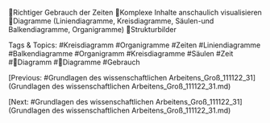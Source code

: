 Richtiger Gebrauch der Zeiten
Komplexe Inhalte anschaulich visualisieren
Diagramme (Liniendiagramme, Kreisdiagramme, Säulen-und Balkendiagramme, 
Organigramme)
Strukturbilder

   Tags & Topics:
   #Kreisdiagramm
   #Organigramme
   #Zeiten
   #Liniendiagramme
   #Balkendiagramme
   #Organigramm
   #Kreisdiagramme
   #Säulen
   #Zeit
   #Diagramm
   #Diagramme
   #Gebrauch

[Previous: #Grundlagen des wissenschaftlichen Arbeitens_Groß_111122_31](Grundlagen des wissenschaftlichen Arbeitens_Groß_111122_31.md)

[Next: #Grundlagen des wissenschaftlichen Arbeitens_Groß_111122_31](Grundlagen des wissenschaftlichen Arbeitens_Groß_111122_31.md)